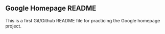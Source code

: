 Google Homepage README
----------------------

This is a first Git/Github README file for practicing the Google homepage project. 